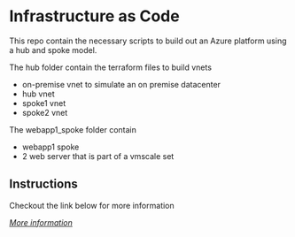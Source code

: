 # Infrastructure as Code
This repo contain the necessary scripts to build out an Azure platform using a hub and spoke model.

The hub folder contain the terraform files to build vnets
- on-premise vnet to simulate an on premise datacenter
- hub vnet
- spoke1 vnet
- spoke2 vnet

The webapp1_spoke folder contain
- webapp1 spoke
- 2 web server that is part of a vmscale set

## Instructions
Checkout the link below for more information

*[More information](https://bissessr.github.io/azure-hub_spoke/)*
